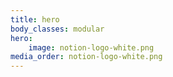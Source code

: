 ```yaml
---
title: hero
body_classes: modular
hero:
    image: notion-logo-white.png
media_order: notion-logo-white.png
---
```



